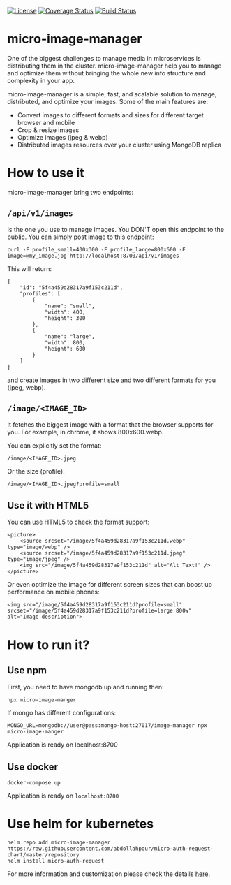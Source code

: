 [![License](https://img.shields.io/badge/License-Apache%202.0-blue.svg)](https://opensource.org/licenses/Apache-2.0)
[![Coverage Status](https://coveralls.io/repos/github/abdollahpour/micro-image-manager/badge.svg?branch=master)](https://coveralls.io/github/abdollahpour/micro-image-manager?branch=master)
[![Build Status](https://secure.travis-ci.org/abdollahpour/micro-image-manager.svg?branch=master)](http://travis-ci.org/abdollahpour/micro-image-manager)

# micro-image-manager

One of the biggest challenges to manage media in microservices is distributing them in the cluster. micro-image-manager help you to manage and optimize them without bringing the whole new info structure and complexity in your app.

micro-image-manager is a simple, fast, and scalable solution to manage, distributed, and optimize your images. Some of the main features are:

* Convert images to different formats and sizes for different target browser and mobile
* Crop & resize images
* Optimize images (jpeg & webp)
* Distributed images resources over your cluster using MongoDB replica

# How to use it
micro-image-manager bring two endpoints:

## `/api/v1/images`
Is the one you use to manage images. You DON'T open this endpoint to the public. You can simply post image to this endpoint:

    curl -F profile_small=400x300 -F profile_large=800x600 -F image=@my_image.jpg http://localhost:8700/api/v1/images

This will return:

    {
        "id": "5f4a459d28317a9f153c211d",
        "profiles": [
            {
                "name": "small",
                "width": 400,
                "height": 300
            },
            {
                "name": "large",
                "width": 800,
                "height": 600
            }
        ]
    }

and create images in two different size and two different formats for you (jpeg, webp).

## `/image/<IMAGE_ID>`
It fetches the biggest image with a format that the browser supports for you. For example, in chrome, it shows 800x600.webp.

You can explicitly set the format:

    /image/<IMAGE_ID>.jpeg

Or the size (profile):

    /image/<IMAGE_ID>.jpeg?profile=small


## Use it with HTML5
You can use HTML5 to check the format support:

    <picture>
        <source srcset="/image/5f4a459d28317a9f153c211d.webp" type="image/webp" />
        <source srcset="/image/5f4a459d28317a9f153c211d.jpeg"  type="image/jpeg" /> 
        <img src="/image/5f4a459d28317a9f153c211d" alt="Alt Text!" />
    </picture>

Or even optimize the image for different screen sizes that can boost up performance on mobile phones:

    <img src="/image/5f4a459d28317a9f153c211d?profile=small"
    srcset="/image/5f4a459d28317a9f153c211d?profile=large 800w"
    alt="Image description">

# How to run it?

## Use npm
First, you need to have mongodb up and running then:

    npx micro-image-manger

If mongo has different configurations:

    MONGO_URL=mongodb://user@pass:mongo-host:27017/image-manager npx micro-image-manger

Application is ready on localhost:8700

## Use docker

    docker-compose up

Application is ready on `localhost:8700`

# Use helm for kubernetes

    helm repo add micro-image-manager https://raw.githubusercontent.com/abdollahpour/micro-auth-request-chart/master/repository
    helm install micro-auth-request

For more information and customization please check the details [here](https://github.com/abdollahpour/micro-image-manager-chart).